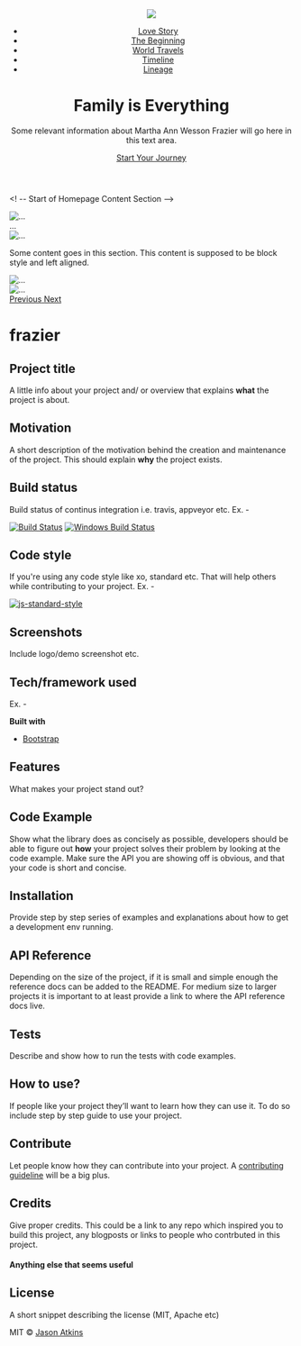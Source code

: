 <!DOCTYPE HTML>
<html lang = "en">
<head>
  <title>Frazier Family Tree</title>
  <meta charset = "UTF-8" />
  <meta name="viewport" content="width=device-width, initial-scale=1, shrink-to-fit=no">
  <link rel="stylesheet" href="css/bootstrap-grid.css">
  <link rel="stylesheet" href="css/bootstrap-grid.min.css">
  <link rel="stylesheet" href="css/bootstrap-reboot.css">
  <link rel="stylesheet" href="css/bootstrap-reboot.min.css">
  <link rel="stylesheet" href="css/bootstrap.css">
  <link rel="stylesheet" href="css/bootstrap.min.css">
</head>
<body>
<! -- Start of Header -->
  <header>
    <a href="#"><img id="logo" src="www.frazierfamily.com" /></a>
    <nav>
      <ul class="nav justify-content-end">
        <li class="nav-item">
          <a class="nav-link" href="#">Love Story</a>
        </li>
        <li class="nav-item">
          <a class="nav-link" href="#">The Beginning</a>
        </li>
        <li class="nav-item">
          <a class="nav-link" href="#">World Travels</a>
        </li>
        <li class="nav-item">
          <a class="nav-link" href="#">Timeline</a>
        </li>
        <li class="nav-item">
          <a class="nav-link" href="#" tabindex="" aria-disabled="">Lineage</a>
        </li>
      </ul>
    </nav>
    <div class="jumbotron jumbotron-fluid">
      <div class="container">
        <h1 class="display-4">Family is Everything</h1>
        <p class="lead">Some relevant information about Martha Ann Wesson Frazier will go here in this text area.</p>
        <a class="btn btn-primary btn-lg" href="#" role="button">Start Your Journey</a>
      </div>
    </div>
  </header>
<! -- End of Header -->

<! -- Start of Homepage Content Section -->
<section>
<div id="carouselExampleControls" class="carousel slide" data-ride="carousel">
  <div class="carousel-inner">
    <div class="carousel-item">
      <img src="..." class="d-block w-100" alt="..."><div class="container-fluid">
  ...
</div>
    </div>
    <div class="carousel-item">
      <div class="container-fluid">
        <img src="..." class="d-block w-100" alt="..."><p>Some content goes in this section. This content is supposed to be block style and left aligned.</p>
      </div>
      <img src="..." class="d-block w-100" alt="...">
    </div>
    <div class="carousel-item">
      <img src="..." class="d-block w-100" alt="...">
    </div>
  </div>
  <a class="carousel-control-prev" href="#carouselExampleControls" role="button" data-slide="prev">
    <span class="carousel-control-prev-icon" aria-hidden="true"></span>
    <span class="sr-only">Previous</span>
  </a>
  <a class="carousel-control-next" href="#carouselExampleControls" role="button" data-slide="next">
    <span class="carousel-control-next-icon" aria-hidden="true"></span>
    <span class="sr-only">Next</span>
  </a>
</div>
</section>
<! -- End of Homepage Content Section -->

<!-- Start Loading Javascript files -->
<script src="js/bootstrap.bundle.js"></script>
<script src="js/bootstrap.bundle.min.js"></script>
<script src="js/bootstrap.js"></script>
<script src="js/bootstrap.min.js"></script>
<!-- End Javascript load files -->
</body>
</html>



# frazier
## Project title
A little info about your project and/ or overview that explains **what** the project is about.

## Motivation
A short description of the motivation behind the creation and maintenance of the project. This should explain **why** the project exists.

## Build status
Build status of continus integration i.e. travis, appveyor etc. Ex. - 

[![Build Status](https://travis-ci.org/akashnimare/foco.svg?branch=master)](https://travis-ci.org/akashnimare/foco)
[![Windows Build Status](https://ci.appveyor.com/api/projects/status/github/akashnimare/foco?branch=master&svg=true)](https://ci.appveyor.com/project/akashnimare/foco/branch/master)

## Code style
If you're using any code style like xo, standard etc. That will help others while contributing to your project. Ex. -

[![js-standard-style](https://img.shields.io/badge/code%20style-standard-brightgreen.svg?style=flat)](https://github.com/feross/standard)
 
## Screenshots
Include logo/demo screenshot etc.

## Tech/framework used
Ex. -

<b>Built with</b>
- [Bootstrap](https://getbootstrap.com)

## Features
What makes your project stand out?

## Code Example
Show what the library does as concisely as possible, developers should be able to figure out **how** your project solves their problem by looking at the code example. Make sure the API you are showing off is obvious, and that your code is short and concise.

## Installation
Provide step by step series of examples and explanations about how to get a development env running.

## API Reference

Depending on the size of the project, if it is small and simple enough the reference docs can be added to the README. For medium size to larger projects it is important to at least provide a link to where the API reference docs live.

## Tests
Describe and show how to run the tests with code examples.

## How to use?
If people like your project they’ll want to learn how they can use it. To do so include step by step guide to use your project.

## Contribute

Let people know how they can contribute into your project. A [contributing guideline](https://github.com/zulip/zulip-electron/blob/master/CONTRIBUTING.md) will be a big plus.

## Credits
Give proper credits. This could be a link to any repo which inspired you to build this project, any blogposts or links to people who contrbuted in this project. 

#### Anything else that seems useful

## License
A short snippet describing the license (MIT, Apache etc)

MIT © [Jason Atkins]()
